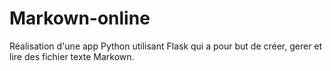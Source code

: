 # Markown-online
Réalisation d'une app Python utilisant Flask qui a pour but de créer, gerer et lire des fichier texte Markown.
